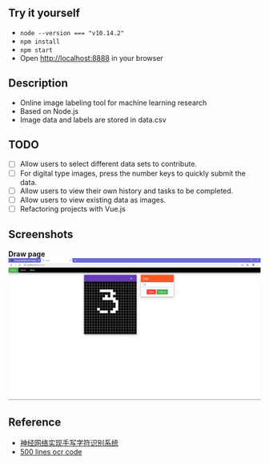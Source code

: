 ## Try it yourself
+ `node --version === "v10.14.2"`
+ `npm install`
+ `npm start`
+ Open [http://localhost:8888](http://localhost:8888) in your browser

## Description
+ Online image labeling tool for machine learning research
+ Based on Node.js
+ Image data and labels are stored in data.csv

## TODO
- [ ] Allow users to select different data sets to contribute.
- [ ] For digital type images, press the number keys to quickly submit the data.
- [ ] Allow users to view their own history and tasks to be completed.
- [ ] Allow users to view existing data as images. 
- [ ] Refactoring projects with Vue.js

## Screenshots
**Draw page**
![draw](annex/draw.png)

## Reference
+ [神经网络实现手写字符识别系统](https://www.shiyanlou.com/courses/593/labs/1966/document)
+ [500 lines ocr code](https://github.com/aosabook/500lines/tree/master/ocr/code)
